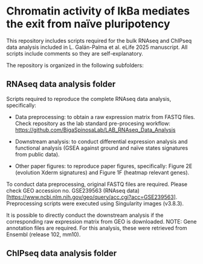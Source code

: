 # Chromatin activity of IkBa mediates the exit from naïve pluripotency

This repository includes scripts required for the bulk RNAseq and ChIPseq data analysis included in L. Galán-Palma et al. eLife 2025 manuscript. All scripts include comments so they are self-explanatory.

The repository is organized in the following subfolders:

## RNAseq data analysis folder

Scripts required to reproduce the complete RNAseq data analysis, specifically:

- Data preprocessing: to obtain a raw expression matrix from FASTQ files. Check repository as the lab standard pre-procesing workflow: https://github.com/BigaSpinosaLab/LAB_RNAseq_Data_Analysis
 
- Downstream analysis: to conduct differential expression analysis and functional analysis (GSEA against ground and naïve states signatures from public data).
  
- Other paper figures: to reproduce paper figures, specifically: Figure 2E (evolution Xderm signatures) and Figure 1F (heatmap relevant genes).
  
To conduct data preprocessing, original FASTQ files are required. Please check GEO accession no. GSE239563 (RNAseq data) [https://www.ncbi.nlm.nih.gov/geo/query/acc.cgi?acc=GSE239563]. Preprocessing scripts were executed using Singularity images (v3.8.3).

It is possible to directly conduct the downstream analysis if the corresponding raw expression matrix from GEO is downloaded. NOTE: Gene annotation files are required. For this analysis, these were retrieved from Ensembl (release 102, mm10).

## ChIPseq data analysis folder
